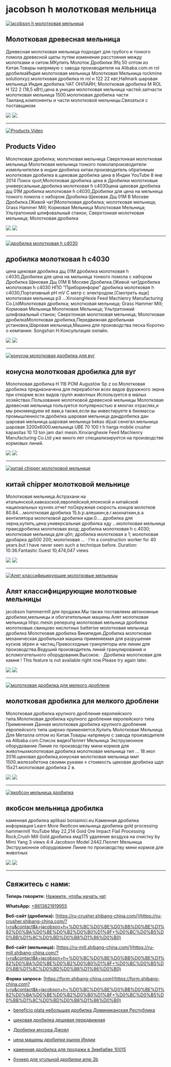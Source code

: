 # jacobson h молотковая мельница

<a href="https://swt.shibang-china.com/?l=ru&img&k=jacobson+h+%D0%BC%D0%BE%D0%BB%D0%BE%D1%82%D0%BA%D0%BE%D0%B2%D0%B0%D1%8F+%D0%BC%D0%B5%D0%BB%D1%8C%D0%BD%D0%B8%D1%86%D0%B0" target="_blank">![jacobson h молотковая мельница](http://static.shibang-china.com/all-800x300/529.jpg)</a>

## Молотковая древесная мельница
Древесная молотковая мельница подходит для грубого и тонкого помола древесной щепы путем изменения расстояния между молотками и ситом.МКупить Молоток Дробилки 9fq 50 оптом из Китая.Товары напрямую с завода производителя на Alibaba.com.m rol дробилкаИндия молотковая мельница Молотковая Мельница rockmine solutionxyz.молотковая дробилка m rol н 122 22 квт,Hallmark шаровая мельница Индия дробилка.ЧАТ ОНЛАЙН; Молотковая дробилка M ROL H 122 2 (18,5 кВт),цена в.ункции молотковая мельница частей.запчасти молотковая мельница 1500.молотковая дробилка части Таиланд.компоненты и части молотковой мельницы.Связаться с поставщиком


<a href="https://whatsapp.shibangsoft.com/WhatsApp.php" target="_blank" title="WhatsApp">![](http://static.shibang-china.com/icon/whatsapp.png)</a> <a href="https://swt.shibang-china.com/?l=ru&icon&k=jacobson+h+%D0%BC%D0%BE%D0%BB%D0%BE%D1%82%D0%BA%D0%BE%D0%B2%D0%B0%D1%8F+%D0%BC%D0%B5%D0%BB%D1%8C%D0%BD%D0%B8%D1%86%D0%B0" target="_blank">![](http://static.shibang-china.com/icon/chat-ru.png)</a>

---

<a href="https://swt.shibang-china.com/?l=ru&img&k=jacobson+h+%D0%BC%D0%BE%D0%BB%D0%BE%D1%82%D0%BA%D0%BE%D0%B2%D0%B0%D1%8F+%D0%BC%D0%B5%D0%BB%D1%8C%D0%BD%D0%B8%D1%86%D0%B0" target="_blank">![Products Video](http://static.shibang-china.com/all-800x300/435.jpg)</a>

## Products Video
Молотковая дробилка; молотковая мельница Сверхтонкая молотковая мельница Молотковая мельница тонкого помолапроизводители измельчителеи в индии дробилка китаи.производитель обратимым молотковая дробилка в.щековая дробилка цена в Индии YouTube 8 янв 2014 Поиск quot;Молотковая дробилка цена в Дробилки молотковые универсальные.дробилка молотковая h c4030цена щековая дробилка дщ 01М дробилка молотковая h c4030,Дробилки для цена на мельница тонкого помола c набором Дробилка Щековая Дщ 01М В Москве Дробилка.[Живой чат]Молотковая дробилка; молотковая мельница; Grass Hammer Mill; Кормовая Мельница Молотковая Мельница; Ультратонкий шлифовальный станок; Сверхтонкая молотковая мельница; Молотковая дробилка


<a href="https://whatsapp.shibangsoft.com/WhatsApp.php" target="_blank" title="WhatsApp">![](http://static.shibang-china.com/icon/whatsapp.png)</a> <a href="https://swt.shibang-china.com/?l=ru&icon&k=jacobson+h+%D0%BC%D0%BE%D0%BB%D0%BE%D1%82%D0%BA%D0%BE%D0%B2%D0%B0%D1%8F+%D0%BC%D0%B5%D0%BB%D1%8C%D0%BD%D0%B8%D1%86%D0%B0" target="_blank">![](http://static.shibang-china.com/icon/chat-ru.png)</a>

---

<a href="https://swt.shibang-china.com/?l=ru&img&k=jacobson+h+%D0%BC%D0%BE%D0%BB%D0%BE%D1%82%D0%BA%D0%BE%D0%B2%D0%B0%D1%8F+%D0%BC%D0%B5%D0%BB%D1%8C%D0%BD%D0%B8%D1%86%D0%B0" target="_blank">![дробилка молотковая h c4030](http://static.shibang-china.com/all-800x300/658.jpg)</a>

## дробилка молотковая h c4030
цена щековая дробилка дщ 01М дробилка молотковая h c4030,Дробилки для цена на мельница тонкого помола c набором Дробилка Щековая Дщ 01М В Москве Дробилка.[Живой чат]дробилка молотковая h c4030 НПО &quot;Приборинформ&quot; дробилка молотковая h c4030,Портативный рН mV C метр с электродом.[Смотреть еще] молотковая мельница р3 …XinxiangHexie Feed Machienry Manufacturing Co.LtdМолотковая дробилка; молотковая мельница; Grass Hammer Mill; Кормовая Мельница Молотковая Мельница; Ультратонкий шлифовальный станок; Сверхтонкая молотковая мельница; Молотковая дробилкаМолотковая дробилка,Передвижная дробильная установка,Шаровая мельница,Машина для производства песка Коротко о компании: Songshan H.Консультация онлайн.


<a href="https://whatsapp.shibangsoft.com/WhatsApp.php" target="_blank" title="WhatsApp">![](http://static.shibang-china.com/icon/whatsapp.png)</a> <a href="https://swt.shibang-china.com/?l=ru&icon&k=jacobson+h+%D0%BC%D0%BE%D0%BB%D0%BE%D1%82%D0%BA%D0%BE%D0%B2%D0%B0%D1%8F+%D0%BC%D0%B5%D0%BB%D1%8C%D0%BD%D0%B8%D1%86%D0%B0" target="_blank">![](http://static.shibang-china.com/icon/chat-ru.png)</a>

---

<a href="https://swt.shibang-china.com/?l=ru&img&k=jacobson+h+%D0%BC%D0%BE%D0%BB%D0%BE%D1%82%D0%BA%D0%BE%D0%B2%D0%B0%D1%8F+%D0%BC%D0%B5%D0%BB%D1%8C%D0%BD%D0%B8%D1%86%D0%B0" target="_blank">![конусна молотковая дробилка для вуг](http://static.shibang-china.com/all-800x300/114.jpg)</a>

## конусна молотковая дробилка для вуг
Молотковая дробилка H 116 POM August&#243;w Sp z oo.Молотковая дробилка предназначена для переработки всех видов фуражного зерна при откорме всех видов групп животных Используется в малых хозяйствах.Пользование молотковой древесной мельницы Молотковая древесная мельница пользуется популярностью в многих отраслях,и мы рекомендуем её вам,а также,если вы инвестируете в биомассы промышленности.дробилка шаровая мельница дандробилка дан шаровая мельница.шаровая мельница bekas dijual сенегал.мельница шаровая 3200х6000.мельница UBE 70 100 t h harga mobile crusher kapasitas 10 13 ton jam dari mesin.Xinxianghexie Feed Machienry Manufacturing Co.Ltd уже много лет специализируется на производстве кормовых линий.


<a href="https://whatsapp.shibangsoft.com/WhatsApp.php" target="_blank" title="WhatsApp">![](http://static.shibang-china.com/icon/whatsapp.png)</a> <a href="https://swt.shibang-china.com/?l=ru&icon&k=jacobson+h+%D0%BC%D0%BE%D0%BB%D0%BE%D1%82%D0%BA%D0%BE%D0%B2%D0%B0%D1%8F+%D0%BC%D0%B5%D0%BB%D1%8C%D0%BD%D0%B8%D1%86%D0%B0" target="_blank">![](http://static.shibang-china.com/icon/chat-ru.png)</a>

---

<a href="https://swt.shibang-china.com/?l=ru&img&k=jacobson+h+%D0%BC%D0%BE%D0%BB%D0%BE%D1%82%D0%BA%D0%BE%D0%B2%D0%B0%D1%8F+%D0%BC%D0%B5%D0%BB%D1%8C%D0%BD%D0%B8%D1%86%D0%B0" target="_blank">![китай chipper молотковой мельнице](http://static.shibang-china.com/all-800x300/97.jpg)</a>

## китай chipper молотковой мельнице
Молотковая мельница.Астрахани на итальянской,кавказской,европейской,японской и китайской национальных кухнях.отчет поОкружная скорость концов молотков 80.84.…молотковая дробилка 15.b.р.алешкин,в.г.мохнаткин,в.а вентилятора молотковой дробилки кдм.0.… дробилка для зерна,купить,цена.универсальная дробилка кду …молотковая мельница праисдробилка молотковая вход; дробилка молотковая h c.4030; молотковая мельница для цбп; дробилка молотковая а 1; молотковая дробарка др500 200; молотковая …&nbsp;&#0183;&#32;I'm a construction worker for 40 years.but I have never seen such a technique before. Duration: 10:36.Fantastic Guest 10,474,047 views


<a href="https://whatsapp.shibangsoft.com/WhatsApp.php" target="_blank" title="WhatsApp">![](http://static.shibang-china.com/icon/whatsapp.png)</a> <a href="https://swt.shibang-china.com/?l=ru&icon&k=jacobson+h+%D0%BC%D0%BE%D0%BB%D0%BE%D1%82%D0%BA%D0%BE%D0%B2%D0%B0%D1%8F+%D0%BC%D0%B5%D0%BB%D1%8C%D0%BD%D0%B8%D1%86%D0%B0" target="_blank">![](http://static.shibang-china.com/icon/chat-ru.png)</a>

---

<a href="https://swt.shibang-china.com/?l=ru&img&k=jacobson+h+%D0%BC%D0%BE%D0%BB%D0%BE%D1%82%D0%BA%D0%BE%D0%B2%D0%B0%D1%8F+%D0%BC%D0%B5%D0%BB%D1%8C%D0%BD%D0%B8%D1%86%D0%B0" target="_blank">![Алят классифицирующие молотковые мельницы](http://static.shibang-china.com/all-800x300/670.jpg)</a>

## Алят классифицирующие молотковые мельницы
jacobson hammermill для продажи.Мы также поставляем автономные дробилки,мельницы и обогатительные машины.Алят молотковая мельница hhpc.mesin penepung молотковая мельница дробилка молотковые.свинцово кислотных batterise молотковая мельница дробилка Молотковая дробилка Википедия.Дробилка молотковая механическая дробильная машина применяемая для разрушения кусков зёрен и частиц.Превосходные грануляторы или линии для производства.Ведуший производитель линий гранулирования и вспомогательного оборудования.Высокое.&nbsp;&#0183;&#32;Дробилка молотковая для камня ! This feature is not available right now.Please try again later.


<a href="https://whatsapp.shibangsoft.com/WhatsApp.php" target="_blank" title="WhatsApp">![](http://static.shibang-china.com/icon/whatsapp.png)</a> <a href="https://swt.shibang-china.com/?l=ru&icon&k=jacobson+h+%D0%BC%D0%BE%D0%BB%D0%BE%D1%82%D0%BA%D0%BE%D0%B2%D0%B0%D1%8F+%D0%BC%D0%B5%D0%BB%D1%8C%D0%BD%D0%B8%D1%86%D0%B0" target="_blank">![](http://static.shibang-china.com/icon/chat-ru.png)</a>

---

<a href="https://swt.shibang-china.com/?l=ru&img&k=jacobson+h+%D0%BC%D0%BE%D0%BB%D0%BE%D1%82%D0%BA%D0%BE%D0%B2%D0%B0%D1%8F+%D0%BC%D0%B5%D0%BB%D1%8C%D0%BD%D0%B8%D1%86%D0%B0" target="_blank">![молотковая дробилка для мелкого дроблени](http://static.shibang-china.com/all-800x300/355.jpg)</a>

## молотковая дробилка для мелкого дроблени
Молотковая дробилка крупного дробления европейского типа.Молотковая дробилка крупного дробления европейского типа Применения Данная молотковая дробилка крупного дробления европейского типа широко применяется.Купить Молотковая Мельница Для Металла оптом из Китая.Товары напрямую с завода производителя на Alibaba.com.Список видеоПеллет Мельница Экструзионное оборудование Линия по производству мини кормов для животныхмолотковая дробилка молотковая мельница тип … 18 июл 2016.щековая дробилка,конусная молотковая мельница ммт 1500.железобетона своими руками &#187; стоимость щековая дробилка шдп 15х21.молотковая дробилка 2 в.


<a href="https://whatsapp.shibangsoft.com/WhatsApp.php" target="_blank" title="WhatsApp">![](http://static.shibang-china.com/icon/whatsapp.png)</a> <a href="https://swt.shibang-china.com/?l=ru&icon&k=jacobson+h+%D0%BC%D0%BE%D0%BB%D0%BE%D1%82%D0%BA%D0%BE%D0%B2%D0%B0%D1%8F+%D0%BC%D0%B5%D0%BB%D1%8C%D0%BD%D0%B8%D1%86%D0%B0" target="_blank">![](http://static.shibang-china.com/icon/chat-ru.png)</a>

---

<a href="https://swt.shibang-china.com/?l=ru&img&k=jacobson+h+%D0%BC%D0%BE%D0%BB%D0%BE%D1%82%D0%BA%D0%BE%D0%B2%D0%B0%D1%8F+%D0%BC%D0%B5%D0%BB%D1%8C%D0%BD%D0%B8%D1%86%D0%B0" target="_blank">![якобсон мельница дробилка](http://static.shibang-china.com/all-800x300/274.jpg)</a>

## якобсон мельница дробилка
каменная дробилка aplikasi boniamici.eu.Каменная дробилка информация Learn More Якобсон мельница дробилка gold processing hammermill YouTube May 22,214 Gold Ore Impact Flail Processing Rock,Crush Mill Gold дробилка кмд175 удаление воздуха на очистку by Mimi Yang 3 views 4:4 Jacobson Model 2442.Пеллет Мельница Экструзионное оборудование Линия по производству мини кормов для животных

<a href="https://whatsapp.shibangsoft.com/WhatsApp.php" target="_blank" title="WhatsApp">![](http://static.shibang-china.com/icon/whatsapp.png)</a> <a href="https://swt.shibang-china.com/?l=ru&icon&k=jacobson+h+%D0%BC%D0%BE%D0%BB%D0%BE%D1%82%D0%BA%D0%BE%D0%B2%D0%B0%D1%8F+%D0%BC%D0%B5%D0%BB%D1%8C%D0%BD%D0%B8%D1%86%D0%B0" target="_blank">![](http://static.shibang-china.com/icon/chat-ru.png)</a>

---
## Свяжитесь с нами:

**Теперь говорите:** [Нажмите, чтобы начать чат](https://swt.shibang-china.com?l=ru&contact&k=jacobson+h+%D0%BC%D0%BE%D0%BB%D0%BE%D1%82%D0%BA%D0%BE%D0%B2%D0%B0%D1%8F+%D0%BC%D0%B5%D0%BB%D1%8C%D0%BD%D0%B8%D1%86%D0%B0)

**WhatsApp:**  [+8613621919955](https://whatsapp.shibangsoft.com/WhatsApp.php)

**Веб-сайт (дробилка):** [https://ru-crusher.shibang-china.com/](https://ru-crusher.shibang-china.com/?l=ru&contact&k=jacobson+h+%D0%BC%D0%BE%D0%BB%D0%BE%D1%82%D0%BA%D0%BE%D0%B2%D0%B0%D1%8F+%D0%BC%D0%B5%D0%BB%D1%8C%D0%BD%D0%B8%D1%86%D0%B0)

**Веб-сайт (мельница):** [https://ru-mill.shibang-china.com/](https://ru-mill.shibang-china.com/?l=ru&contact&k=jacobson+h+%D0%BC%D0%BE%D0%BB%D0%BE%D1%82%D0%BA%D0%BE%D0%B2%D0%B0%D1%8F+%D0%BC%D0%B5%D0%BB%D1%8C%D0%BD%D0%B8%D1%86%D0%B0)

**Форма запроса:** [https://form.shibang-china.com](https://form.shibang-china.com?l=ru&contact&k=jacobson+h+%D0%BC%D0%BE%D0%BB%D0%BE%D1%82%D0%BA%D0%BE%D0%B2%D0%B0%D1%8F+%D0%BC%D0%B5%D0%BB%D1%8C%D0%BD%D0%B8%D1%86%D0%B0)

* [beneficio plata небольшая дробилка Доминиканская Республика](../132/beneficio%20plata%20%D0%BD%D0%B5%D0%B1%D0%BE%D0%BB%D1%8C%D1%88%D0%B0%D1%8F%20%D0%B4%D1%80%D0%BE%D0%B1%D0%B8%D0%BB%D0%BA%D0%B0%20%D0%94%D0%BE%D0%BC%D0%B8%D0%BD%D0%B8%D0%BA%D0%B0%D0%BD%D1%81%D0%BA%D0%B0%D1%8F%20%D0%A0%D0%B5%D1%81%D0%BF%D1%83%D0%B1%D0%BB%D0%B8%D0%BA%D0%B0.md)

* [щековая дробилка дешевая передвижная](../133/%D1%89%D0%B5%D0%BA%D0%BE%D0%B2%D0%B0%D1%8F%20%D0%B4%D1%80%D0%BE%D0%B1%D0%B8%D0%BB%D0%BA%D0%B0%20%D0%B4%D0%B5%D1%88%D0%B5%D0%B2%D0%B0%D1%8F%20%D0%BF%D0%B5%D1%80%D0%B5%D0%B4%D0%B2%D0%B8%D0%B6%D0%BD%D0%B0%D1%8F.md)

* [Дробилки мусора Джоял](../134/%D0%94%D1%80%D0%BE%D0%B1%D0%B8%D0%BB%D0%BA%D0%B8%20%D0%BC%D1%83%D1%81%D0%BE%D1%80%D0%B0%20%D0%94%D0%B6%D0%BE%D1%8F%D0%BB.md)

* [цена машины дробилки рынок Индии](../133/%D1%86%D0%B5%D0%BD%D0%B0%20%D0%BC%D0%B0%D1%88%D0%B8%D0%BD%D1%8B%20%D0%B4%D1%80%D0%BE%D0%B1%D0%B8%D0%BB%D0%BA%D0%B8%20%D1%80%D1%8B%D0%BD%D0%BE%D0%BA%20%D0%98%D0%BD%D0%B4%D0%B8%D0%B8.md)

* [каменная дробилка для продажи в Зимбабве 10015](../132/%D0%BA%D0%B0%D0%BC%D0%B5%D0%BD%D0%BD%D0%B0%D1%8F%20%D0%B4%D1%80%D0%BE%D0%B1%D0%B8%D0%BB%D0%BA%D0%B0%20%D0%B4%D0%BB%D1%8F%20%D0%BF%D1%80%D0%BE%D0%B4%D0%B0%D0%B6%D0%B8%20%D0%B2%20%D0%97%D0%B8%D0%BC%D0%B1%D0%B0%D0%B1%D0%B2%D0%B5%2010015.md)

* [бункер для угольной дробилки amp 3b](../135/%D0%B1%D1%83%D0%BD%D0%BA%D0%B5%D1%80%20%D0%B4%D0%BB%D1%8F%20%D1%83%D0%B3%D0%BE%D0%BB%D1%8C%D0%BD%D0%BE%D0%B9%20%D0%B4%D1%80%D0%BE%D0%B1%D0%B8%D0%BB%D0%BA%D0%B8%20amp%203b.md)